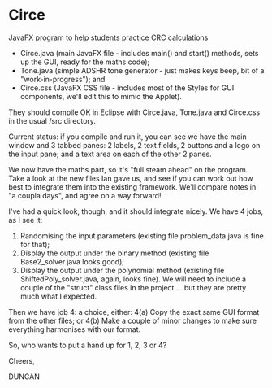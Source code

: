 # Circe
JavaFX program to help students practice CRC calculations
+ Circe.java (main JavaFX file - includes main() and start() methods, sets up the GUI, ready for the maths code);
+ Tone.java (simple ADSHR tone generator - just makes keys beep, bit of a "work-in-progress"); and
+ Circe.css (JavaFX CSS file - includes most of the Styles for GUI components, we'll edit this to mimic the Applet).

They should compile OK in Eclipse with Circe.java, Tone.java and Circe.css in the usual /src directory.

Current status: if you compile and run it, you can see we have the main window and 3 tabbed panes: 2 labels, 2 text fields, 2 buttons and a logo on the input pane; and a text area on each of the other 2 panes.

We now have the maths part, so it's "full steam ahead" on the program.  Take a look at the new files Ian gave us, and see if you can work out how best to integrate them into the existing framework.  We'll compare notes in "a coupla days", and agree on a way forward!

I've had a quick look, though, and it should integrate nicely.  We have 4 jobs, as I see it:
1. Randomising the input parameters (existing file problem_data.java is fine for that);
2. Display the output under the binary method (existing file Base2_solver.java looks good);
3. Display the output under the polynomial method (existing file ShiftedPoly_solver.java, again, looks fine).
We will need to include a couple of the "struct" class files in the project ... but they are pretty much what I expected.

Then we have job 4: a choice, either:
4(a)  Copy the exact same GUI format from the other files; or
4(b)  Make a couple of minor changes to make sure everything harmonises with our format.

So, who wants to put a hand up for 1, 2, 3 or 4?

Cheers,


DUNCAN
